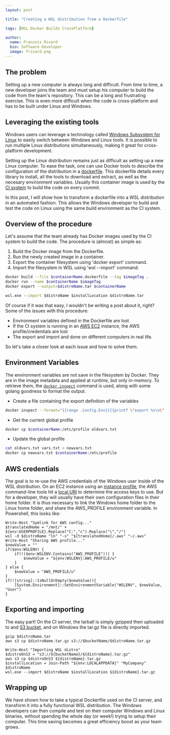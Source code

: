 ```yaml
---
layout: post

title: "Creating a WSL distribution from a Dockerfile"

tags: [WSL Docker Builds CrossPlatform]

author:
  name: Francois Rivard
  bio: Software Developer
  image: frivard.png
---
```


## The problem

Setting up a new computer is always long and difficult. From time to time, a new developer joins the team and must setup his computer to build the code from the team's repository. This can be a long and frustrating exercise. This is even more difficult when the code is cross-platform and has to be built under Linux and Windows.

<!-- more -->

## Leveraging the existing tools

Windows users can leverage a technology called [Windows Subsystem for Linux](https://docs.microsoft.com/en-us/windows/wsl/faq) to easily switch between Windows and Linux tools. It is possible to run multiple Linux distributions simultaneously, making it great for cross-platform development.

Setting up the Linux distribution remains just as difficult as setting up a new Linux computer. To ease the task, one can use Docker tools to describe the configuration of the distribution in a [dockerfile](https://docs.docker.com/develop/develop-images/dockerfile_best-practices/). This dockerfile details every library to install, all the tools to download and extract, as well as the necesary environment variables. Usually this container image is used by the [CI system](https://jenkins.io/download/) to build the code on every commit.

In this post, I will show how to transform a dockerfile into a WSL distribution in an automated fashion. This allows the Windows developer to build and test the code on Linux using the same build environment as the CI system.

## Overview of the procedure

Let's assume that the team already has Docker images used by the CI system to build the code. The procedure is (almost) as simple as:
1. Build the Docker image from the Dockerfile.
2. Run the newly created image in a container.
3. Export the container filesystem using 'docker export' command. 
4. Import the filesystem in WSL using 'wsl --import' command.
```bash
docker build --file $containerName.dockerfile --tag $imageTag .
docker run --name $containerName $imageTag
docker export --output=$distroName.tar $containerName
```
```bat
wsl.exe --import $distroName $installLocation $distroName.tar
```

Of course if it was that easy, I wouldn't be writing a post about it, right? Some of the issues with this procedure:
- Environment variables defined in the Dockerfile are lost
- If the CI system is running in an [AWS EC2](https://aws.amazon.com/ec2/) instance, the AWS profile/credentials are lost
- The export and import and done on different computers in real life.

So let's take a closer look at each issue and how to solve them.

## Environment Variables

The environment variables are not save in the filesystem by Docker. They are in the image metadata and applied at runtime, but only in-memory. To retrieve them, the [`docker inspect`](https://docs.docker.com/engine/reference/commandline/inspect/) command is used, along with some golang goodness to format the output.
- Create a file containing the export definition of the variables
```bash
docker inspect --format="{{range .Config.Env}}{{printf \"export %s\n\" .}}{{end}}" $containerName > vars.txt
```
- Get the current global profile
```bash
docker cp $containerName:/etc/profile oldvars.txt
```
- Update the global profile
```bash
cat oldvars.txt vars.txt > newvars.txt
docker cp newvars.txt $containerName:/etc/profile
```

## AWS credentials

The goal is to re-use the AWS credentials of the Windows user inside of the WSL distribution. On an EC2 instance using an [instance profile](https://docs.aws.amazon.com/IAM/latest/UserGuide/id_roles_use_switch-role-ec2_instance-profiles.html), the AWS command-line tools hit a [local URI](https://docs.aws.amazon.com/AWSEC2/latest/UserGuide/ec2-instance-metadata.html) to determine the access keys to use. But for a developer, they will usually have their own configuration files in their home folder. It is thus necessary to link the Windows home folder to the Linux home folder, and share the AWS_PROFILE environment variable. In Powershell, this looks like:
```
Write-Host "Symlink for AWS config..."
$translatedHome = "/mnt/" + ${env:USERPROFILE}.Replace("C:","c").Replace("\","/")
wsl -d $distroName "ln" "-s" "${translatedHome}/.aws" "~/.aws"
Write-Host "Sharing AWS profile..."
$newValue = ""
if($env:WSLENV) {
    if(!($env:WSLENV.Contains("AWS_PROFILE"))) {
        $newValue = "${env:WSLENV}:AWS_PROFILE/u"
    }
} else {
    $newValue = "AWS_PROFILE/u"
}
if(![string]::IsNullOrEmpty($newValue)){
    [System.Environment]::SetEnvironmentVariable("WSLENV", $newValue, "User")    
}
```

## Exporting and importing

The easy part! On the CI server, the tarball is simply gzipped then uploaded to and [S3 bucket](https://aws.amazon.com/s3/), and on Windows the tar.gz file is directly imported.
```
gzip $distroName.tar
aws s3 cp $distroName.tar.gz s3://$bucketName/$distroName.tar.gz
```
```
Write-Host "Importing WSL distro"
$distroOnS3 = "s3://${bucketName}/${distroName}.tar.gz"
aws s3 cp $distroOnS3 ${distroName}.tar.gz
$installLocation = Join-Path "${env:LOCALAPPDATA}" "MyCompany" $distroName
wsl.exe --import $distroName $installLocation ${distroName}.tar.gz
```

## Wrapping up

We have shown how to take a typical Dockerfile used on the CI server, and transform it into a fully functional WSL distribution. The Windows developers can then compile and test on their computer Windows and Linux binaries, without spending the whole day (or week!) trying to setup their computer. This time saving becomes a great efficiency boost as your team grows.

